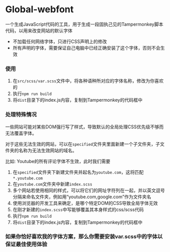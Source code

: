 # Global-webfont
一个生成JavaScript代码的工具，用于生成一段固执己见的Tampermonkey脚本代码，以用来改变网站的默认字体
+ 不加载任何网络字体，只进行CSS声明上的修改
+ 所有声明的字体，需要保证自己电脑中已经正确安装了这个字体，否则不会生效

### 使用
1. 在`src/scss/var.scss`文件中，将各种语种所对应的字体名称，修改为你喜欢的
2. 执行`npm run build`
3. 将`dist`目录下的index.js内容，复制到Tampermonkey的代码框中

### 处理特殊情况
一些网站可能对某些DOM强行写了样式，导致默认的全局处理CSS优先级不够而无法覆盖字体。

对于这些无法生效的网站，可以在`specified`文件夹里面新建一个子文件夹，子文件夹的名称为无法生效网站的域名。

比如: Youtube的所有评论字体不生效，此时我们需要
1. 在`specified`文件夹下新建文件夹并起名为`youtube.com`，这将匹配`*.youtube.com`
2. 在`youtube.com`文件夹中新建`index.scss`
3. 多个网站若使用相同的样式，可以将它们的网址字符列在一起，并以英文逗号分隔来命名文件夹，例如用“youtube.com,google.com”作为文件夹名
4. 使用浏览器的开发工具来确定，是哪个特定DOM的CSS导致全局字体无效
5. 在刚才新建的`index.scss`中写能够覆盖其本身样式的css/scss代码
6. 执行`npm run build`
7. 将`dist`目录下的index.js内容，复制到Tampermonkey的代码框中

### 如果你恰好喜欢我的字体方案，那么你需要安装var.scss中的字体以保证最佳使用体验
